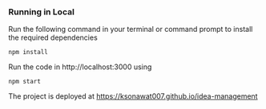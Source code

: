 ### Running in Local

Run the following command in your terminal or command prompt to install the required dependencies
```
npm install
```
Run the code in http://localhost:3000 using
```
npm start
```

The project is deployed at https://ksonawat007.github.io/idea-management